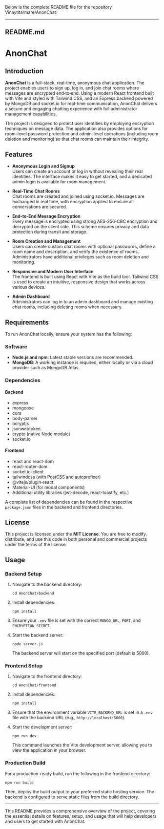 Below is the complete README file for the repository Vinaytitarmare/AnonChat:

------------------------------------------------------------
README.md
------------------------------------------------------------
# AnonChat

## Introduction

**AnonChat** is a full-stack, real-time, anonymous chat application. The project enables users to sign up, log in, and join chat rooms where messages are encrypted end‐to‐end. Using a modern React frontend built with Vite and styled with Tailwind CSS, and an Express backend powered by MongoDB and socket.io for real-time communication, AnonChat delivers a secure and engaging chatting experience with full administrator management capabilities.

The project is designed to protect user identities by employing encryption techniques on message data. The application also provides options for room-level password protection and admin-level operations (including room deletion and monitoring) so that chat rooms can maintain their integrity.

## Features

- **Anonymous Login and Signup**  
  Users can create an account or log in without revealing their real identities. The interface makes it easy to get started, and a dedicated admin login is available for room management.
  
- **Real-Time Chat Rooms**  
  Chat rooms are created and joined using socket.io. Messages are exchanged in real time, with encryption applied to ensure all conversations are secured.
  
- **End-to-End Message Encryption**  
  Every message is encrypted using strong AES-256-CBC encryption and decrypted on the client side. This scheme ensures privacy and data protection during transit and storage.
  
- **Room Creation and Management**  
  Users can create custom chat rooms with optional passwords, define a room name and description, and verify the existence of rooms. Administrators have additional privileges such as room deletion and monitoring.
  
- **Responsive and Modern User Interface**  
  The frontend is built using React with Vite as the build tool. Tailwind CSS is used to create an intuitive, responsive design that works across various devices.
  
- **Admin Dashboard**  
  Administrators can log in to an admin dashboard and manage existing chat rooms, including deleting rooms when necessary.

## Requirements

To run AnonChat locally, ensure your system has the following:

### Software
- **Node.js and npm**: Latest stable versions are recommended.
- **MongoDB**: A working instance is required, either locally or via a cloud provider such as MongoDB Atlas.





### Dependencies

#### Backend
- express
- mongoose
- cors
- body-parser
- bcryptjs
- jsonwebtoken
- crypto (native Node module)
- socket.io

#### Frontend
- react and react-dom
- react-router-dom
- socket.io-client
- tailwindcss (with PostCSS and autoprefixer)
- @vitejs/plugin-react
- Material-UI (for modal components)
- Additional utility libraries (jwt-decode, react-toastify, etc.)

A complete list of dependencies can be found in the respective `package.json` files in the backend and frontend directories.

## License

This project is licensed under the **MIT License**. You are free to modify, distribute, and use this code in both personal and commercial projects under the terms of the license.

## Usage

### Backend Setup

1. Navigate to the backend directory:
   ```
   cd AnonChat/backend
   ```
2. Install dependencies:
   ```
   npm install
   ```
3. Ensure your `.env` file is set with the correct `MONGO_URL`, `PORT`, and `ENCRYPTION_SECRET`.

4. Start the backend server:
   ```
   node server.js
   ```
   The backend server will start on the specified port (default is 5000).

### Frontend Setup

1. Navigate to the frontend directory:
   ```
   cd AnonChat/frontend
   ```
2. Install dependencies:
   ```
   npm install
   ```
3. Ensure that the environment variable `VITE_BACKEND_URL` is set in a `.env` file with the backend URL (e.g., `http://localhost:5000`).

4. Start the development server:
   ```
   npm run dev
   ```
   This command launches the Vite development server, allowing you to view the application in your browser.

### Production Build

For a production-ready build, run the following in the frontend directory:
```
npm run build
```
Then, deploy the build output to your preferred static hosting service. The backend is configured to serve static files from the build directory.

------------------------------------------------------------
This README provides a comprehensive overview of the project, covering the essential details on features, setup, and usage that will help developers and users to get started with AnonChat.
